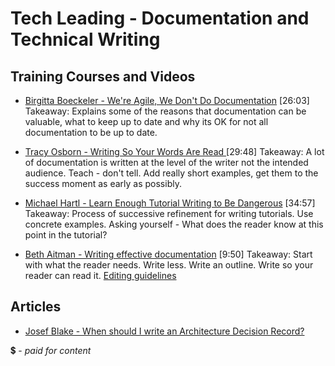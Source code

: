 # Tech Leading - Documentation and Technical Writing

## Training Courses and Videos

- [Birgitta Boeckeler - We're Agile, We Don't Do Documentation](https://www.youtube.com/watch?v=UvI3zlv5oUA) [26:03]
Takeaway: Explains some of the reasons that documentation can be valuable, what to keep up to date and why its OK for not all documentation to be up to date. 

- [Tracy Osborn - Writing So Your Words Are Read ](https://www.youtube.com/watch?v=8LiV759Bje0) [29:48]
Takeaway: A lot of documentation is written at the level of the writer not the intended audience. Teach - don't tell. Add really short examples, get them to the success moment as early as possibly.

- [Michael Hartl - Learn Enough Tutorial Writing to Be Dangerous](https://www.youtube.com/watch?v=TpmoxsYeap0) [34:57] 
Takeaway: Process of successive refinement for writing tutorials. Use concrete examples. Asking yourself - What does the reader know at this point in the tutorial?

- [Beth Aitman - Writing effective documentation]() [9:50]
Takeaway: Start with what the reader needs. Write less. Write an outline. Write so your reader can read it. [Editing guidelines](https://bethaitman.com/posts/editing/) 

## Articles

- [Josef Blake - When should I write an Architecture Decision Record?](https://labs.spotify.com/2020/04/14/when-should-i-write-an-architecture-decision-record/)

💲 - *paid for content*